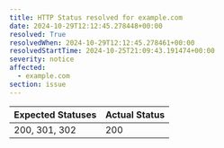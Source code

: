 ```yaml
---
title: HTTP Status resolved for example.com
date: 2024-10-29T12:12:45.278448+00:00
resolved: True
resolvedWhen: 2024-10-29T12:12:45.278461+00:00
resolvedStartTime: 2024-10-25T21:09:43.191474+00:00
severity: notice
affected:
  - example.com
section: issue
---
```


| Expected Statuses | Actual Status  |
|-------------------|----------------|
| 200, 301, 302 | 200 |
